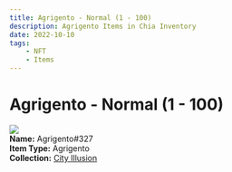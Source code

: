 ```yaml
---
title: Agrigento - Normal (1 - 100)
description: Agrigento Items in Chia Inventory
date: 2022-10-10
tags:
    - NFT
    - Items
---
```


# Agrigento - Normal (1 - 100)
<div class="item_thumbnail">
<img loading="lazy" src="https://y3waq4e25ijpvc4vc5fd4mc2wgq2a3rlgejx5f4agkowrspv.arweave.net/xu-wIcJrqEvqL-lRdKPjBasaGgbisxE36XgDKdaMn1M"><br/>
<div><strong>Name:</strong> Agrigento#327</div>
<div><strong>Item Type:</strong> Agrigento</div>
<div><strong>Collection:</strong> <a href="https://www.spacescan.io/xch/nft/collection/col1lend2dcn558km4wcwta4xnkfv3xpcmlp9kyt0m909emvfxechlyqdl5ndg">City Illusion</a></div>
</div>

